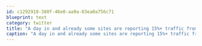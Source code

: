 ```yaml
---
id: c1292918-380f-46e0-aa9a-83ea0a756c71
blueprint: text
category: twitter
title: "A day in and already some sites are reporting 15%+ traffic from iOS 6. that's pretty impressive"
caption: "A day in and already some sites are reporting 15%+ traffic from iOS 6. that's pretty impressive"
---
```

